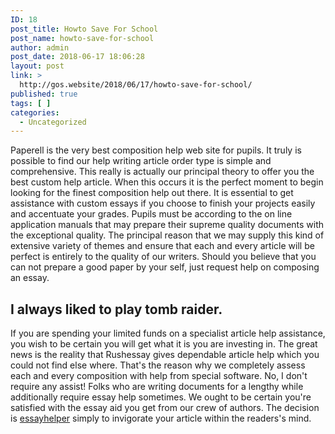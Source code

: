 ```yaml
---
ID: 18
post_title: Howto Save For School
post_name: howto-save-for-school
author: admin
post_date: 2018-06-17 18:06:28
layout: post
link: >
  http://gos.website/2018/06/17/howto-save-for-school/
published: true
tags: [ ]
categories:
  - Uncategorized
---
```

<p>Paperell is the very best composition help web site for pupils. It truly is possible to find our help writing article order type is simple and comprehensive. This really is actually our principal theory to offer you the best custom help article. When this occurs it is the perfect moment to begin looking for the finest composition help out there.<!--more--> It is essential to get assistance with custom essays if you choose to finish your projects easily and accentuate your grades. Pupils must be according to the on line application manuals that may prepare their supreme quality documents with the exceptional quality. The principal reason that we may supply this kind of extensive variety of themes and ensure that each and every article will be perfect is entirely to the quality of our writers. Should you believe that you can not prepare a good paper by your self, just request help on composing an essay.   <h2>I always liked to play tomb raider.</h2></p><p>If you are spending your limited funds on a specialist article help assistance, you wish to be certain you will get what it is you are investing in. The great news is the reality that Rushessay gives dependable article help which you could not find else where. That's the reason why we completely assess each and every composition with help from special software. No, I don't require any assist! Folks who are writing documents for a lengthy while additionally require essay help sometimes. We ought to be certain you're satisfied with the essay aid you get from our crew of authors. The decision is <a href="https://paper-help.us/">essayhelper</a> simply to invigorate your article within the readers's mind.  
</p>